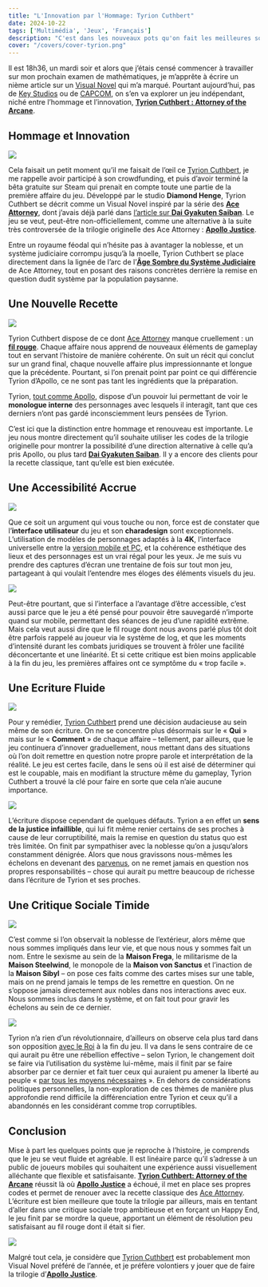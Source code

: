 ```yaml
---
title: "L'Innovation par l'Hommage: Tyrion Cuthbert"
date: 2024-10-22
tags: ['Multimédia', 'Jeux', 'Français']
description: "C'est dans les nouveaux pots qu'on fait les meilleures soupes."
cover: "/covers/cover-tyrion.png"
---
```


Il est 18h36, un mardi soir et alors que j’étais censé commencer à travailler sur mon prochain examen de mathématiques, je m’apprête à écrire un nième article sur un [Visual Novel](https://fr.wikipedia.org/wiki/Visual_novel) qui m’a marqué. Pourtant aujourd’hui, pas de [Key Studios](https://fr.wikipedia.org/wiki/Key_(entreprise)) ou de [CAPCOM](https://fr.wikipedia.org/wiki/Capcom), on s’en va explorer un jeu indépendant, niché entre l’hommage et l’innovation, [**Tyrion Cuthbert : Attorney of the Arcane**](https://store.steampowered.com/app/1590230/Tyrion_Cuthbert_Attorney_of_the_Arcane/).

## Hommage et Innovation

![](<Tyrion+Close (1).png>)

Cela faisait un petit moment qu’il me faisait de l’œil ce [Tyrion Cuthbert](https://attorneyofthearcane.fandom.com/wiki/Tyrion_Cuthbert:_Attorney_of_the_Arcane), je me rappelle avoir participé à son crowdfunding, et puis d’avoir terminé la bêta gratuite sur Steam qui prenait en compte toute une partie de la première affaire du jeu. Développé par le studio **Diamond Henge**, Tyrion Cuthbert se décrit comme un Visual Novel inspiré par la série des [**Ace Attorney**](https://www.ace-attorney.com/), dont j’avais déjà parlé dans [l’article sur **Dai Gyakuten Saiban**](https://skoomaden.me/fr/posts/dai-gyakuten-saiban). Le jeu se veut, peut-être non-officiellement, comme une alternative à la suite très controversée de la trilogie originelle des Ace Attorney : [**Apollo Justice**](https://fr.wikipedia.org/wiki/Apollo_Justice:_Ace_Attorney).

Entre un royaume féodal qui n’hésite pas à avantager la noblesse, et un système judiciaire corrompu jusqu’à la moelle, Tyrion Cuthbert se place directement dans la lignée de l’arc de l’[**Âge Sombre du Système Judiciaire**](https://aceattorney.fandom.com/wiki/Dark_age_of_the_law) de Ace Attorney, tout en posant des raisons concrètes derrière la remise en question dudit système par la population paysanne.

## Une Nouvelle Recette

![](image-204.png)

Tyrion Cuthbert dispose de ce dont [Ace Attorney](https://www.ace-attorney.com/) manque cruellement : un [**fil rouge**](https://www.linternaute.fr/dictionnaire/fr/definition/fil-rouge/). Chaque affaire nous apprend de nouveaux éléments de gameplay tout en servant l’histoire de manière cohérente. On suit un récit qui conclut sur un grand final, chaque nouvelle affaire plus impressionnante et longue que la précédente. Pourtant, si l’on prenait point par point ce qui différencie Tyrion d’Apollo, ce ne sont pas tant les ingrédients que la préparation.

Tyrion, [tout comme Apollo](https://aceattorney.fandom.com/wiki/Bracelet), dispose d’un pouvoir lui permettant de voir le **monologue interne** des personnages avec lesquels il interagit, tant que ces derniers n’ont pas gardé inconsciemment leurs pensées de Tyrion. 

C’est ici que la distinction entre hommage et renouveau est importante. Le jeu nous montre directement qu’il souhaite utiliser les codes de la trilogie originelle pour montrer la possibilité d’une direction alternative à celle qu’a pris Apollo, ou plus tard [**Dai Gyakuten Saiban**](https://skoomaden.me/fr/posts/dai-gyakuten-saiban). Il y a encore des clients pour la recette classique, tant qu’elle est bien exécutée.

## Une Accessibilité Accrue

![](image-205.png)

Que ce soit un argument qui vous touche ou non, force est de constater que l’**interface utilisateur** du jeu et son **charadesign** sont exceptionnels. L’utilisation de modèles de personnages adaptés à la **4K**, l’interface universelle entre la [version mobile et PC](https://vndb.org/v45489), et la cohérence esthétique des lieux et des personnages est un vrai régal pour les yeux. Je me suis vu prendre des captures d’écran une trentaine de fois sur tout mon jeu, partageant à qui voulait l’entendre mes éloges des éléments visuels du jeu.

![](image-206.png)

Peut-être pourtant, que si l’interface a l’avantage d’être accessible, c’est aussi parce que le jeu a été pensé pour pouvoir être sauvegardé n’importe quand sur mobile, permettant des séances de jeu d’une rapidité extrême. Mais cela veut aussi dire que le fil rouge dont nous avons parlé plus tôt doit être parfois rappelé au joueur via le système de log, et que les moments d’intensité durant les combats juridiques se trouvent à frôler une facilité déconcertante et une linéarité. Et si cette critique est bien moins applicable à la fin du jeu, les premières affaires ont ce symptôme du « trop facile ».

## Une Ecriture Fluide

![](image-207.png)

Pour y remédier, [Tyrion Cuthbert](https://attorneyofthearcane.fandom.com/wiki/Tyrion_Cuthbert:_Attorney_of_the_Arcane) prend une décision audacieuse au sein même de son écriture. On ne se concentre plus désormais sur le « **Qui** » mais sur le « **Comment** » de chaque affaire – tellement, par ailleurs, que le jeu continuera d’innover graduellement, nous mettant dans des situations où l’on doit remettre en question notre propre parole et interprétation de la réalité. Le jeu est certes facile, dans le sens où il est aisé de déterminer qui est le coupable, mais en modifiant la structure même du gameplay, Tyrion Cuthbert a trouvé la clé pour faire en sorte que cela n’aie aucune importance.

![](image-208.png)

L’écriture dispose cependant de quelques défauts. Tyrion a en effet un **sens de la justice infaillible**, qui lui fit même renier certains de ses proches à cause de leur corruptibilité, mais la remise en question du status quo est très limitée. On finit par sympathiser avec la noblesse qu’on a jusqu’alors constamment dénigrée. Alors que nous gravissons nous-mêmes les échelons en devenant des [parvenus](https://www.larousse.fr/dictionnaires/francais/parvenu/58417), on ne remet jamais en question nos propres responsabilités – chose qui aurait pu mettre beaucoup de richesse dans l’écriture de Tyrion et ses proches.

## Une Critique Sociale Timide

![](image-209.png)

C’est comme si l’on observait la noblesse de l’extérieur, alors même que nous sommes impliqués dans leur vie, et que nous nous y sommes fait un nom. Entre le sexisme au sein de la **Maison Frega**, le militarisme de la **Maison Steelwind**, le monopole de la **Maison von Sanctus** et l’inaction de la **Maison Sibyl** – on pose ces faits comme des cartes mises sur une table, mais on ne prend jamais le temps de les remettre en question. On ne s’oppose jamais directement aux nobles dans nos interactions avec eux. Nous sommes inclus dans le système, et on fait tout pour gravir les échelons au sein de ce dernier.

![](image-210.png)

Tyrion n’a rien d’un révolutionnaire, d’ailleurs on observe cela plus tard dans son opposition [avec le Roi](https://tyrion-cuthbert-attorney-of-the-arcane.fandom.com/wiki/Aster_de_Wyverngarde) à la fin du jeu. Il va dans le sens contraire de ce qui aurait pu être une rébellion effective – selon Tyrion, le changement doit se faire via l’utilisation du système lui-même, mais il finit par se faire absorber par ce dernier et fait tuer ceux qui auraient pu amener la liberté au peuple « [par tous les moyens nécessaires](https://en.wikipedia.org/wiki/By_any_means_necessary) ». En dehors de considérations politiques personnelles, la non-exploration de ces thèmes de manière plus approfondie rend difficile la différenciation entre Tyrion et ceux qu’il a abandonnés en les considérant comme trop corruptibles.

## Conclusion

Mise à part les quelques points que je reproche à l’histoire, je comprends que le jeu se veut fluide et agréable. Il est linéaire parce qu’il s’adresse à un public de joueurs mobiles qui souhaitent une expérience aussi visuellement alléchante que flexible et satisfaisante. [**Tyrion Cuthbert: Attorney of the Arcane**](https://attorneyofthearcane.fandom.com/wiki/Tyrion_Cuthbert:_Attorney_of_the_Arcane) réussit là où [**Apollo Justice**](https://www.ace-attorney.com/aj-trilogy/) a échoué, il met en place ses propres codes et permet de renouer avec la recette classique des [Ace Attorney](https://www.ace-attorney.com/). L’écriture est bien meilleure que toute la trilogie par ailleurs, mais en tentant d’aller dans une critique sociale trop ambitieuse et en forçant un Happy End, le jeu finit par se mordre la queue, apportant un élément de résolution peu satisfaisant au fil rouge dont il était si fier.

![](image-211.png)

Malgré tout cela, je considère que [Tyrion Cuthbert](https://attorneyofthearcane.fandom.com/wiki/Tyrion_Cuthbert:_Attorney_of_the_Arcane) est probablement mon Visual Novel préféré de l’année, et je préfère volontiers y jouer que de faire la trilogie d’[**Apollo Justice**](https://www.ace-attorney.com/aj-trilogy/).
